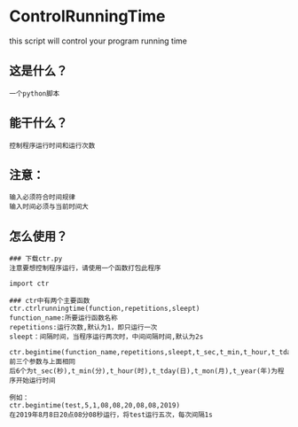 # ControlRunningTime
this script will control your program running time

## 这是什么？
	一个python脚本
## 能干什么？
	控制程序运行时间和运行次数
## 注意：
	输入必须符合时间规律
	输入时间必须与当前时间大
## 怎么使用？
	### 下载ctr.py
	注意要想控制程序运行，请使用一个函数打包此程序
	
	import ctr
	
	### ctr中有两个主要函数
	ctr.ctrlrunningtime(function,repetitions,sleept)
	function_name:所要运行函数名称
	repetitions:运行次数,默认为1，即只运行一次
	sleept：间隔时间，当程序运行两次时，中间间隔时间,默认为2s

	ctr.begintime(function_name,repetitions,sleept,t_sec,t_min,t_hour,t_tday,t_mon,t_year)
	前三个参数与上面相同
	后6个为t_sec(秒),t_min(分),t_hour(时),t_tday(日),t_mon(月),t_year(年)为程序开始运行时间

	例如：
	ctr.begintime(test,5,1,08,08,20,08,08,2019)
	在2019年8月8日20点08分08秒运行，将test运行五次，每次间隔1s
